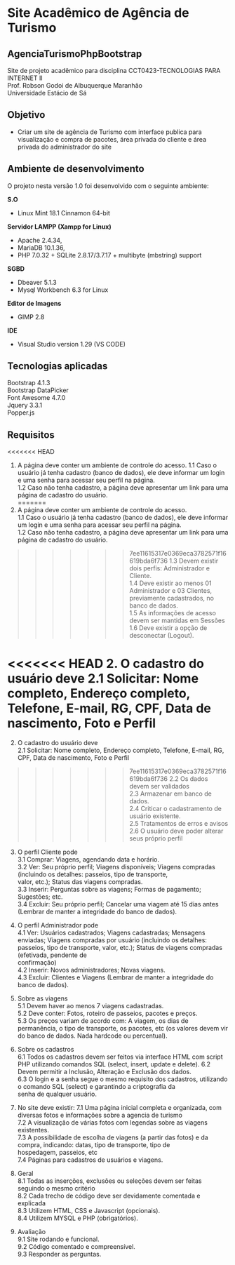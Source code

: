 # Site Acadêmico de Agência de Turismo

## AgenciaTurismoPhpBootstrap
Site de projeto acadêmico para disciplina CCT0423-TECNOLOGIAS PARA INTERNET II  
Prof. Robson Godoi de Albuquerque Maranhão  
Universidade Estácio de Sá  

## Objetivo

* Criar um site de agência de Turismo com interface publica para visualização e compra de pacotes,
área privada do cliente e área privada do administrador do site

## Ambiente de desenvolvimento
O projeto nesta versão 1.0 foi desenvolvido com o seguinte ambiente:

**S.O**    
* Linux Mint 18.1 Cinnamon 64-bit  

**Servidor LAMPP (Xampp for Linux)**    
* Apache 2.4.34,  
* MariaDB 10.1.36,   
* PHP 7.0.32 + SQLite 2.8.17/3.7.17 + multibyte (mbstring) support  
    
**SGBD**    
* Dbeaver 5.1.3  
* Mysql Workbench 6.3 for Linux  
    
**Editor de Imagens**  
* GIMP 2.8  

**IDE**  
* Visual Studio version 1.29 (VS CODE)  
    
## Tecnologias aplicadas
    
Bootstrap 4.1.3  
Bootstrap DataPicker   
Font Awesome 4.7.0  
Jquery 3.3.1  
Popper.js  
   
## Requisitos

<<<<<<< HEAD
1. A página deve conter um ambiente de controle do acesso.
    1.1 Caso o usuário já tenha cadastro (banco de dados), ele deve informar um login e uma senha      para acessar seu perfil na página.   
    1.2 Caso não tenha cadastro, a página deve apresentar um link para uma página de cadastro do       usuário.  
=======
1. A página deve conter um ambiente de controle do acesso.  
    1.1 Caso o usuário já tenha cadastro (banco de dados), ele deve informar um login e uma senha para acessar seu perfil na página.   
    1.2 Caso não tenha cadastro, a página deve apresentar um link para uma página de cadastro do usuário.  
>>>>>>> 7ee11615317e0369eca3782571f16619bda6f736
    1.3 Devem existir dois perfis: Administrador e Cliente.  
    1.4 Deve existir ao menos 01 Administrador e 03 Clientes, previamente cadastrados, no banco       de dados.  
    1.5 As informações de acesso devem ser mantidas em Sessões  
    1.6 Deve existir a opção de desconectar (Logout).  
    
<<<<<<< HEAD
2. O cadastro do usuário deve
    2.1 Solicitar: Nome completo, Endereço completo, Telefone, E-mail, RG, CPF, Data de         
        nascimento, Foto e Perfil  
=======
2. O cadastro do usuário deve  
    2.1 Solicitar: Nome completo, Endereço completo, Telefone, E-mail, RG, CPF, Data de nascimento, Foto e Perfil  
>>>>>>> 7ee11615317e0369eca3782571f16619bda6f736
    2.2 Os dados devem ser validados  
    2.3 Armazenar em banco de dados.  
    2.4 Criticar o cadastramento de usuário existente.  
    2.5 Tratamentos de erros e avisos  
    2.6 O usuário deve poder alterar seus próprio perfil  

3. O perfil Cliente pode  
    3.1 Comprar: Viagens, agendando data e horário.  
    3.2 Ver: Seu próprio perfil; Viagens disponíveis; Viagens compradas (incluindo os detalhes: passeios, tipo de transporte,   
        valor, etc.); Status das viagens compradas.  
    3.3 Inserir: Perguntas sobre as viagens; Formas de pagamento; Sugestões; etc.    
    3.4 Excluir: Seu próprio perfil; Cancelar uma viagem até 15 dias antes (Lembrar de manter a integridade do banco de dados).  
 
4. O perfil Administrador pode    
    4.1 Ver: Usuários cadastrados; Viagens cadastradas; Mensagens enviadas; Viagens compradas por usuário 
             (incluindo os detalhes: passeios, tipo de transporte, valor, etc.); Status de viagens compradas (efetivada, pendente de   
             confirmação)  
    4.2 Inserir: Novos administradores; Novas viagens.  
    4.3 Excluir: Clientes e Viagens (Lembrar de manter a integridade do banco de dados).  
 
5. Sobre as viagens   
    5.1 Devem haver ao menos 7 viagens cadastradas.  
    5.2 Deve conter: Fotos, roteiro de passeios, pacotes e preços.  
    5.3 Os preços variam de acordo com: A viagem, os dias de permanência, o tipo de transporte, os pacotes, etc (os valores devem vir  
        do banco de dados. Nada hardcode ou percentual).  

6. Sobre os cadastros  
    6.1 Todos os cadastros devem ser feitos via interface HTML com script PHP utilizando comandos SQL (select, insert, update e delete). 
    6.2 Devem permitir a Inclusão, Alteração e Exclusão dos dados.  
    6.3 O login e a senha segue o mesmo requisito dos cadastros, utilizando o comando SQL (select) e garantindo a criptografia da   
        senha de qualquer usuário.
 
7. No site deve existir: 
    7.1 Uma página inicial completa e organizada, com diversas fotos e informações sobre a agencia de turismo  
    7.2 A visualização de várias fotos com legendas sobre as viagens existentes.  
    7.3 A possibilidade de escolha de viagens (a partir das fotos) e da compra, indicando: datas, tipo de transporte, tipo de   
        hospedagem, passeios, etc  
    7.4 Páginas para cadastros de usuários e viagens.  

8. Geral  
    8.1 Todas as inserções, exclusões ou seleções devem ser feitas seguindo o mesmo critério  
    8.2 Cada trecho de código deve ser devidamente comentada e explicada  
    8.3 Utilizem HTML, CSS e Javascript (opcionais).   
    8.4 Utilizem MYSQL e PHP (obrigatórios).   
    
9. Avaliação  
    9.1 Site rodando e funcional.  
    9.2 Código comentado e compreensível.  
    9.3 Responder as perguntas.  


